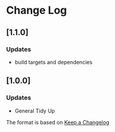 # Change Log

## [1.1.0]
### Updates
- build targets and dependencies

## [1.0.0]
### Updates
- General Tidy Up

The format is based on [Keep a Changelog](http://keepachangelog.com/)
